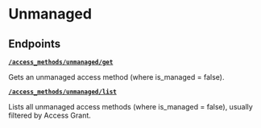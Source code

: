 # Unmanaged

## Endpoints


[**`/access_methods/unmanaged/get`**](./get.md)

Gets an unmanaged access method (where is_managed = false).


[**`/access_methods/unmanaged/list`**](./list.md)

Lists all unmanaged access methods (where is_managed = false), usually filtered by Access Grant.


